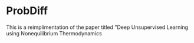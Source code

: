 # ProbDiff
This is a reimplimentation of the paper titled "Deep Unsupervised Learning using Nonequilibrium Thermodynamics

